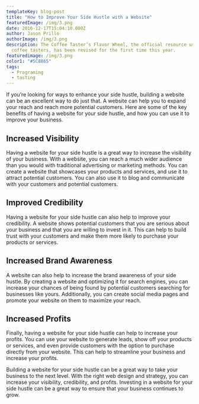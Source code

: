 ```yaml
---
templateKey: blog-post
title: "How to Improve Your Side Hustle with a Website"
featuredImage: /img/3.png
date: 2016-12-17T15:04:10.000Z
author: Jason Prillo
authorImage: /img/3.png
description: The Coffee Taster’s Flavor Wheel, the official resource used by
  coffee tasters, has been revised for the first time this year.
featuredimage: /img/3.png
color1: "#5C8865"
tags:
  - Programing
  - tasting
---
```


If you’re looking for ways to enhance your side hustle, building a website can be an excellent way to do just that. A website can help you to expand your reach and reach more potential customers. Here are some of the key benefits of having a website for your side hustle, and how you can use it to improve your business.


## Increased Visibility

Having a website for your side hustle is a great way to increase the visibility of your business. With a website, you can reach a much wider audience than you would with traditional advertising or marketing methods. You can create a website that showcases your products and services, and use it to attract potential customers. You can also use it to blog and communicate with your customers and potential customers.


## Improved Credibility

Having a website for your side hustle can also help to improve your credibility. A website shows potential customers that you are serious about your business and that you are willing to invest in it. This can help to build trust with your customers and make them more likely to purchase your products or services.


## Increased Brand Awareness

A website can also help to increase the brand awareness of your side hustle. By creating a website and optimizing it for search engines, you can increase your chances of being found by potential customers searching for businesses like yours. Additionally, you can create social media pages and promote your website on them to maximize your reach.


## Increased Profits

Finally, having a website for your side hustle can help to increase your profits. You can use your website to generate leads, show off your products or services, and even provide customers with the option to purchase directly from your website. This can help to streamline your business and increase your profits.


Building a website for your side hustle can be a great way to take your business to the next level. With the right web design and strategy, you can increase your visibility, credibility, and profits. Investing in a website for your side hustle can be a great way to ensure that your business continues to grow.